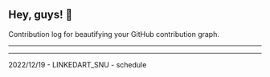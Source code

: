 ## Hey, guys! 👋

Contribution log for beautifying your GitHub contribution graph.

---



---

2022/12/19 - LINKEDART_SNU - schedule